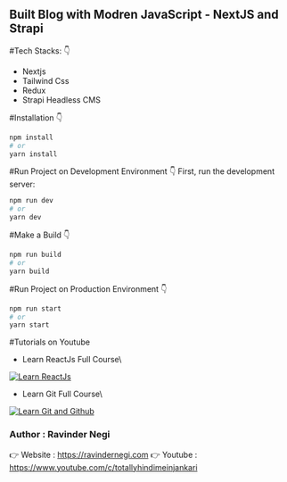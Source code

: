 ## Built Blog with Modren JavaScript - NextJS and Strapi

#Tech Stacks: 👇

- Nextjs
- Tailwind Css
- Redux
- Strapi Headless CMS

#Installation 👇

```bash
npm install
# or
yarn install
```

#Run Project on Development Environment 👇
First, run the development server:

```bash
npm run dev
# or
yarn dev
```

#Make a Build 👇

```bash
npm run build
# or
yarn build
```

#Run Project on Production Environment 👇

```bash
npm run start
# or
yarn start
```

#Tutorials on Youtube

- Learn ReactJs Full Course\

[![Learn ReactJs](https://img.youtube.com/vi/wL8k4v8mutY/0.jpg)](https://www.youtube.com/playlist?list=PLIvjAQSG0vtwn_VuFiE9NubnKfQ0ymNjs)

- Learn Git Full Course\

[![Learn Git and Github](https://img.youtube.com/vi/DnPy_o8LlTk/0.jpg)](https://www.youtube.com/playlist?list=PLIvjAQSG0vtyDkUfKcPcs-oeH7kU6OZQ4)

### Author : Ravinder Negi

👉 Website : https://ravindernegi.com
👉 Youtube : https://www.youtube.com/c/totallyhindimeinjankari
